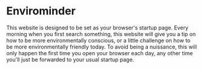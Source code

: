 # Envirominder
This website is designed to be set as your browser's startup page. Every morning when you first search something, this website will give you a tip on how to be more environmentally conscious, or a little challenge on how to be more environmentally friendly today. To avoid being a nuissance, this will only happen the first time you open your browser each day, any other time you'll just be forwarded to your usual startup page.

